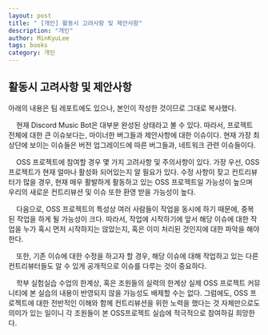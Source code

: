 ```yaml
---
layout: post
title: " [개인] 활동시 고려사항 및 제안사항"
description: "개인"
author: MinKyuLee
tags: books
category: 개인
---
```

## 활동시 고려사항 및 제안사항
<p>
아래의 내용은 팀 레포트에도 있으나, 본인이 작성한 것이므로 그대로 복사했다.
</p>
<p>
&nbsp;&nbsp;&nbsp;&nbsp;현재 Discord Music Bot은 대부분 완성된 상태라고 볼 수 있다. 따라서, 프로젝트 전체에 대한 큰 이슈보다는, 마이너한 버그들과 제안사항에 대한 이슈이다. 현재 가장 최상단에 보이는 이슈들은 버전 업그레이드에 따른 버그들과, 네트워크 관련 이슈들이다.
</p>

<p>
&nbsp;&nbsp;&nbsp;&nbsp;OSS 프로젝트에 참여할 경우 몇 가지 고려사항 및 주의사항이 있다. 가장 우선, OSS 프로젝트가 현재 얼마나 활성화 되어있는지 알 필요가 있다. 수정 사항이 잦고 컨트리뷰터가 많을 경우, 현재 매우 활발하게 활동하고 있는 OSS 프로젝트일 가능성이 높으며 우리의 새로운 컨트리뷰션 및 이슈 또한 환영 받을 가능성이 높다.
</p>

<p>
&nbsp;&nbsp;&nbsp;&nbsp;다음으로, OSS 프로젝트의 특성상 여러 사람들이 작업을 동시에 하기 때문에, 중복된 작업을 하게 될 가능성이 크다. 따라서, 작업에 시작하기에 앞서 해당 이슈에 대한 작업을 누가 혹시 먼저 시작하지는 않았는지, 혹은 이미 처리된 것인지에 대한 파악을 해야 한다.
</p>

<p>
&nbsp;&nbsp;&nbsp;&nbsp;또한, 기존 이슈에 대한 수정을 하고자 할 경우, 해당 이슈에 대해 작업하고 있는 다른 컨트리뷰터들도 알 수 있게 공개적으로 이슈를 다루는 것이 중요하다.
</p>

<p>
&nbsp;&nbsp;&nbsp;&nbsp;학부 실험실습 수업의 한계상, 혹은 조원들의 실력의 한계상 실제 OSS 프로젝트 커뮤니티에 본 실습의 내용이 반영되지 않을 가능성도 배제할 수는 없다. 그럼에도, OSS 프로젝트에 대한 전반적인 이해와 함께 컨트리뷰션을 위한 노력을 했다는 것 자체만으로도 의미가 있는 일이니 각 조원들이 본 OSS프로젝트 실습에 적극적으로 참여하길 희망한다.
</p>


